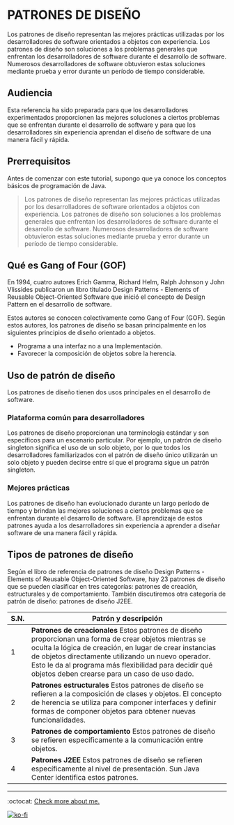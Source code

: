 # PATRONES DE DISEÑO

Los patrones de diseño representan las mejores prácticas utilizadas por los desarrolladores de software orientados a objetos con experiencia. Los patrones de diseño son soluciones a los problemas generales que enfrentan los desarrolladores de software durante el desarrollo de software. Numerosos desarrolladores de software obtuvieron estas soluciones mediante prueba y error durante un período de tiempo considerable.

## Audiencia

Esta referencia ha sido preparada para que los desarrolladores experimentados proporcionen las mejores soluciones a ciertos problemas que se enfrentan durante el desarrollo de software y para que los desarrolladores sin experiencia aprendan el diseño de software de una manera fácil y rápida.

## Prerrequisitos

Antes de comenzar con este tutorial, supongo que ya conoce los conceptos básicos de programación de Java.

> Los patrones de diseño representan las mejores prácticas utilizadas por los desarrolladores de software orientados a objetos con experiencia. Los patrones de diseño son soluciones a los problemas generales que enfrentan los desarrolladores de software durante el desarrollo de software. Numerosos desarrolladores de software obtuvieron estas soluciones mediante prueba y error durante un período de tiempo considerable.

## Qué es Gang of Four (GOF)

En 1994, cuatro autores Erich Gamma, Richard Helm, Ralph Johnson y John Vlissides publicaron un libro titulado Design Patterns - Elements of Reusable Object-Oriented Software que inició el concepto de Design Pattern en el desarrollo de software.

Estos autores se conocen colectivamente como Gang of Four (GOF). Según estos autores, los patrones de diseño se basan principalmente en los siguientes principios de diseño orientado a objetos.

- Programa a una interfaz no a una Implementación.
- Favorecer la composición de objetos sobre la herencia.

## Uso de patrón de diseño

Los patrones de diseño tienen dos usos principales en el desarrollo de software.

### Plataforma común para desarrolladores

Los patrones de diseño proporcionan una terminología estándar y son específicos para un escenario particular. Por ejemplo, un patrón de diseño singleton significa el uso de un solo objeto, por lo que todos los desarrolladores familiarizados con el patrón de diseño único utilizarán un solo objeto y pueden decirse entre sí que el programa sigue un patrón singleton.

### Mejores prácticas

Los patrones de diseño han evolucionado durante un largo período de tiempo y brindan las mejores soluciones a ciertos problemas que se enfrentan durante el desarrollo de software. El aprendizaje de estos patrones ayuda a los desarrolladores sin experiencia a aprender a diseñar software de una manera fácil y rápida.

## Tipos de patrones de diseño

Según el libro de referencia de patrones de diseño Design Patterns - Elements of Reusable Object-Oriented Software, hay 23 patrones de diseño que se pueden clasificar en tres categorías: patrones de creación, estructurales y de comportamiento. También discutiremos otra categoría de patrón de diseño: patrones de diseño J2EE.

S.N. | Patrón y descripción
------------ | -------------
1 | **Patrones de creacionales**  Estos patrones de diseño proporcionan una forma de crear objetos mientras se oculta la lógica de creación, en lugar de crear instancias de objetos directamente utilizando un nuevo operador. Esto le da al programa más flexibilidad para decidir qué objetos deben crearse para un caso de uso dado.
2 | **Patrones estructurales** Estos patrones de diseño se refieren a la composición de clases y objetos. El concepto de herencia se utiliza para componer interfaces y definir formas de componer objetos para obtener nuevas funcionalidades.
3 | **Patrones de comportamiento** Estos patrones de diseño se refieren específicamente a la comunicación entre objetos.
4 | **Patrones J2EE** Estos patrones de diseño se refieren específicamente al nivel de presentación. Sun Java Center identifica estos patrones.

---
:octocat: [Check more about me.](https://github.com/FernandoCalmet)

[![ko-fi](https://www.ko-fi.com/img/githubbutton_sm.svg)](https://ko-fi.com/T6T41JKMI)
